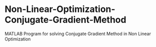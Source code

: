 # Non-Linear-Optimization-Conjugate-Gradient-Method
MATLAB Program for solving Conjugate Gradient Method in Non Linear Optimization
